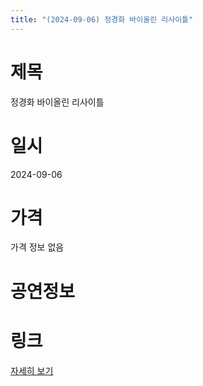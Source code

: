 ```yaml
---
title: "(2024-09-06) 정경화 바이올린 리사이틀"
---
```


# 제목
정경화 바이올린 리사이틀

# 일시
2024-09-06

# 가격
가격 정보 없음

# 공연정보


# 링크
[자세히 보기](https://www.sac.or.kr/site/main/show/show_view?SN=67409, "https://www.sac.or.kr/site/main/show/show_view?SN=67409")
